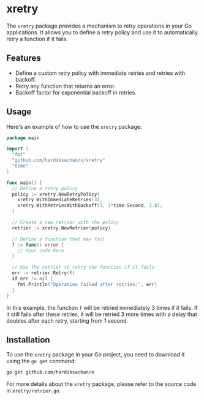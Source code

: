# xretry

The `xretry` package provides a mechanism to retry operations in your Go applications. It allows you to define a retry policy and use it to automatically retry a function if it fails.

## Features

- Define a custom retry policy with immediate retries and retries with backoff.
- Retry any function that returns an error.
- Backoff factor for exponential backoff in retries.

## Usage

Here's an example of how to use the `xretry` package:

```go
package main

import (
  "fmt"
  "github.com/hardiksachan/x/xretry"
  "time"
)

func main() {
  // Define a retry policy
  policy := xretry.NewRetryPolicy(
    xretry.WithImmediateRetries(3),
    xretry.WithRetriesWithBackoff(3, 1*time.Second, 2.0),
  )

  // Create a new retrier with the policy
  retrier := xretry.NewRetrier(policy)

  // Define a function that may fail
  f := func() error {
    // Your code here
  }

  // Use the retrier to retry the function if it fails
  err := retrier.Retry(f)
  if err != nil {
    fmt.Println("Operation failed after retries:", err)
  }
}
```

In this example, the function `f` will be retried immediately 3 times if it fails. If it still fails after these retries, it will be retried 3 more times with a delay that doubles after each retry, starting from 1 second.

## Installation

To use the `xretry` package in your Go project, you need to download it using the `go get` command:

```bash
go get github.com/hardiksachan/x
```

For more details about the `xretry` package, please refer to the source code in `xretry/retrier.go`.
